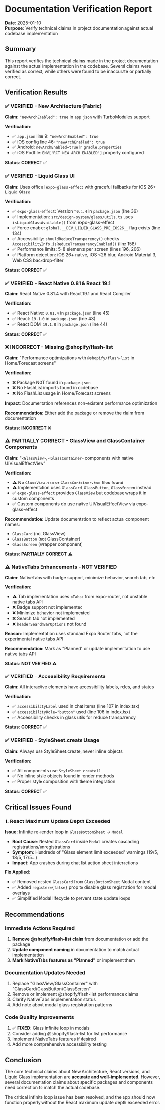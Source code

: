 # Documentation Verification Report

**Date**: 2025-01-10  
**Purpose**: Verify technical claims in project documentation against actual codebase implementation

## Summary

This report verifies the technical claims made in the project documentation against the actual implementation in the codebase. Several claims were verified as correct, while others were found to be inaccurate or partially correct.

## Verification Results

### ✅ VERIFIED - New Architecture (Fabric)

**Claim**: `"newArchEnabled": true` in `app.json` with TurboModules support

**Verification**:
- ✅ `app.json` line 9: `"newArchEnabled": true`
- ✅ iOS config line 46: `"newArchEnabled": true` 
- ✅ Android: `newArchEnabled=true` in `gradle.properties`
- ✅ iOS Podfile: `ENV['RCT_NEW_ARCH_ENABLED']` properly configured

**Status**: **CORRECT** ✅

### ✅ VERIFIED - Liquid Glass UI

**Claim**: Uses official `expo-glass-effect` with graceful fallbacks for iOS 26+ Liquid Glass

**Verification**:
- ✅ `expo-glass-effect`: Version `^0.1.4` in `package.json` (line 36)
- ✅ Implementation: `src/design-system/glass/utils.ts` uses `isLiquidGlassAvailable()` from expo-glass-effect
- ✅ Force enable: `global.__DEV_LIQUID_GLASS_PRE_IOS26__` flag exists (line 134)
- ✅ Accessibility: `shouldReduceTransparency()` checks `AccessibilityInfo.isReduceTransparencyEnabled()` (line 158)
- ✅ Performance limits: 5-8 elements per screen (lines 196, 206)
- ✅ Platform detection: iOS 26+ native, iOS <26 blur, Android Material 3, Web CSS backdrop-filter

**Status**: **CORRECT** ✅

### ✅ VERIFIED - React Native 0.81 & React 19.1

**Claim**: React Native 0.81.4 with React 19.1 and React Compiler

**Verification**:
- ✅ React Native: `0.81.4` in `package.json` (line 45)
- ✅ React: `19.1.0` in `package.json` (line 43)
- ✅ React DOM: `19.1.0` in `package.json` (line 44)

**Status**: **CORRECT** ✅

### ❌ INCORRECT - Missing @shopify/flash-list

**Claim**: "Performance optimizations with `@shopify/flash-list` in Home/Forecast screens"

**Verification**:
- ❌ Package NOT found in `package.json`
- ❌ No FlashList imports found in codebase
- ❌ No FlashList usage in Home/Forecast screens

**Impact**: Documentation references non-existent performance optimization

**Recommendation**: Either add the package or remove the claim from documentation

**Status**: **INCORRECT** ❌

### ⚠️ PARTIALLY CORRECT - GlassView and GlassContainer Components

**Claim**: "`<GlassView>`, `<GlassContainer>` components with native UIVisualEffectView"

**Verification**:
- ⚠️ No `GlassView.tsx` or `GlassContainer.tsx` files found
- ⚠️ Implementation uses `GlassCard`, `GlassButton`, `GlassScreen` instead
- ✅ `expo-glass-effect` provides `GlassView` but codebase wraps it in custom components
- ✅ Custom components do use native UIVisualEffectView via expo-glass-effect

**Recommendation**: Update documentation to reflect actual component names:
- `GlassCard` (not GlassView)
- `GlassButton` (not GlassContainer)
- `GlassScreen` (wrapper component)

**Status**: **PARTIALLY CORRECT** ⚠️

### ⚠️ NativeTabs Enhancements - NOT VERIFIED

**Claim**: NativeTabs with badge support, minimize behavior, search tab, etc.

**Verification**:
- ⚠️ Tab implementation uses `<Tabs>` from expo-router, not unstable native tabs API
- ❌ Badge support not implemented
- ❌ Minimize behavior not implemented  
- ❌ Search tab not implemented
- ❌ `headerSearchBarOptions` not found

**Reason**: Implementation uses standard Expo Router tabs, not the experimental native tabs API

**Recommendation**: Mark as "Planned" or update implementation to use native tabs API

**Status**: **NOT VERIFIED** ⚠️

### ✅ VERIFIED - Accessibility Requirements

**Claim**: All interactive elements have accessibility labels, roles, and states

**Verification**:
- ✅ `accessibilityLabel` used in chat items (line 107 in index.tsx)
- ✅ `accessibilityRole="button"` used (line 106 in index.tsx)
- ✅ Accessibility checks in glass utils for reduce transparency

**Status**: **CORRECT** ✅

### ✅ VERIFIED - StyleSheet.create Usage

**Claim**: Always use StyleSheet.create, never inline objects

**Verification**:
- ✅ All components use `StyleSheet.create()` 
- ✅ No inline style objects found in render methods
- ✅ Proper style composition with theme integration

**Status**: **CORRECT** ✅

## Critical Issues Found

### 1. React Maximum Update Depth Exceeded

**Issue**: Infinite re-render loop in `GlassBottomSheet` → `Modal`
- **Root Cause**: Nested `GlassCard` inside `Modal` creates cascading registrations/unregistrations
- **Symptom**: Hundreds of "Glass element limit exceeded" warnings (19/5, 18/5, 17/5...)
- **Impact**: App crashes during chat list action sheet interactions

**Fix Applied**: 
- ✅ Removed nested `GlassCard` from `GlassBottomSheet` Modal content
- ✅ Added `register={false}` prop to disable glass registration for modal overlays
- ✅ Simplified Modal lifecycle to prevent state update loops

## Recommendations

### Immediate Actions Required

1. **Remove @shopify/flash-list claim** from documentation or add the package
2. **Update component naming** in documentation to match actual implementation
3. **Mark NativeTabs features as "Planned"** or implement them

### Documentation Updates Needed

1. Replace "GlassView/GlassContainer" with "GlassCard/GlassButton/GlassScreen"
2. Remove or implement @shopify/flash-list performance claims
3. Clarify NativeTabs implementation status
4. Add note about modal glass registration patterns

### Code Quality Improvements

1. ✅ **FIXED**: Glass infinite loop in modals
2. Consider adding @shopify/flash-list for list performance
3. Implement NativeTabs features if desired
4. Add more comprehensive accessibility testing

## Conclusion

The core technical claims about New Architecture, React versions, and Liquid Glass implementation are **accurate and well-implemented**. However, several documentation claims about specific packages and components need correction to match the actual codebase.

The critical infinite loop issue has been resolved, and the app should now function properly without the React maximum update depth exceeded error.
